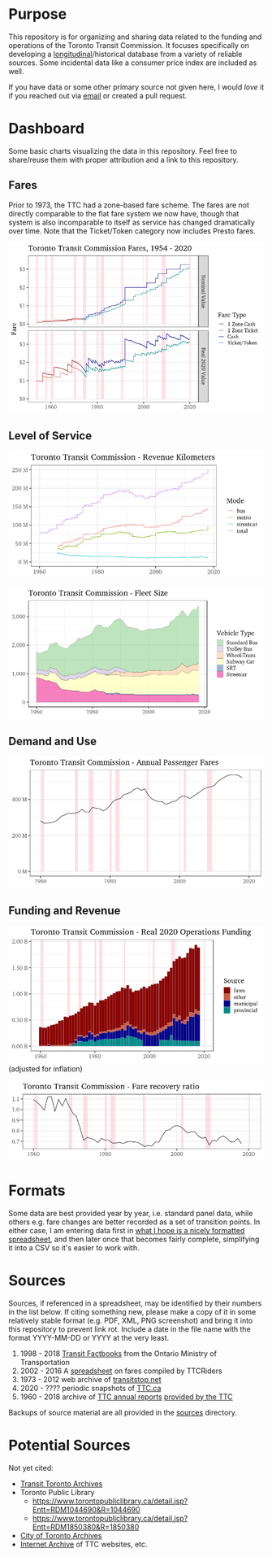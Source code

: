 # Purpose

This repository is for organizing and sharing data related to the funding and operations of the Toronto Transit Commission. It focuses specifically on developing a [longitudinal](https://en.wikipedia.org/wiki/Panel_data)/historical database from a variety of reliable sources. Some incidental data like a consumer price index are included as well. 

If you have data or some other primary source not given here, I would _love_ it if you reached out via [email](mailto:nate@natewessel.com) or created a pull request.

# Dashboard
Some basic charts visualizing the data in this repository. Feel free to share/reuse them with proper attribution and a link to this repository.

## Fares
Prior to 1973, the TTC had a zone-based fare scheme. The fares are not directly comparable to the flat fare system we now have, though that system is also incomparable to itself as service has changed dramatically over time. Note that the Ticket/Token category now includes Presto fares. 

![fare chart](https://raw.githubusercontent.com/Nate-Wessel/TTC-funding/master/analysis/TTC-cash-vs-prepaid-fares.png)

## Level of Service

![revenue kilometers chart](https://raw.githubusercontent.com/Nate-Wessel/TTC-funding/master/analysis/revenue-km.png)

![fleet chart](https://raw.githubusercontent.com/Nate-Wessel/TTC-funding/master/analysis/TTC-fleet-size.png)

## Demand and Use

![trips chart](https://raw.githubusercontent.com/Nate-Wessel/TTC-funding/master/analysis/revenue-passengers.png)

## Funding and Revenue

![ops funding chart](https://raw.githubusercontent.com/Nate-Wessel/TTC-funding/master/analysis/funding-sources.png)
(adjusted for inflation)

![recovery ratio chart](https://raw.githubusercontent.com/Nate-Wessel/TTC-funding/master/analysis/recovery-ratio.png)

# Formats
Some data are best provided year by year, i.e. standard panel data, while others e.g. fare changes are better recorded as a set of transition points.
In either case, I am entering data first in [what I hope is a nicely formatted spreadsheet](https://docs.google.com/spreadsheets/d/1gWv1bDCJZJsG3G6BQchv07gDrGD47f3pMxWifyRC5LI/edit?usp=sharing), and then later once that becomes fairly complete, simplifying it into a CSV so it's easier to work with.

# Sources
Sources, if referenced in a spreadsheet, may be identified by their numbers in the list below. 
If citing something new, please make a copy of it in some relatively stable format (e.g. PDF, XML, PNG screenshot) and bring it into this repository to prevent link rot. Include a date in the file name with the format YYYY-MM-DD or YYYY at the very least. 

1. 1998 - 2018 [Transit Factbooks](/sources/Ontario_Transit_Factbooks/) from the Ontario Ministry of Transportation
2. 2002 - 2016 A [spreadsheet](https://docs.google.com/spreadsheets/d/1svaHKJL3F5kDFl0zO4rnQesVh0Y8yr5i1yNSGUObe_w/edit?ts=5d8cc5cb#gid=1086639968) on fares compiled by TTCRiders
3. 1973 - 2012 web archive of [transitstop.net](/sources/transitstop.net/)
4. 2020 - ???? periodic snapshots of [TTC.ca](/sources/ttc.ca)
5. 1960 - 2018 archive of [TTC annual reports](/sources/TTC-annual-reports) [provided by the TTC](https://www.ttc.ca/Coupler/Back_Track/Annual%20Reports/index.jsp)

Backups of source material are all provided in the [sources](/sources/) directory. 

# Potential Sources

Not yet cited:

* [Transit Toronto Archives](https://transit.toronto.on.ca/spare/0200.shtml)
* Toronto Public Library
    * https://www.torontopubliclibrary.ca/detail.jsp?Entt=RDM1044690&R=1044690
    * https://www.torontopubliclibrary.ca/detail.jsp?Entt=RDM1850380&R=1850380
* [City of Toronto Archives](https://www.toronto.ca/city-government/accountability-operations-customer-service/access-city-information-or-records/city-of-toronto-archives/)
* [Internet Archive](https://web.archive.org/) of TTC websites, etc.
